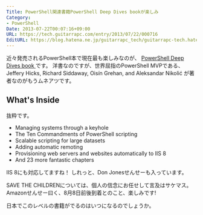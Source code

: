 ```yaml
---
Title: PowerShell関連書籍PowerShell Deep Dives bookが楽しみ
Category:
- PowerShell
Date: 2013-07-22T00:07:16+09:00
URL: https://tech.guitarrapc.com/entry/2013/07/22/000716
EditURL: https://blog.hatena.ne.jp/guitarrapc_tech/guitarrapc-tech.hatenablog.com/atom/entry/6802418398340941602
---
```



近々発売されるPowerShell本で現在最も楽しみなのが、 [PowerShell Deep Dives book ](http://manning.com/hicks/)です。
洋書なのですが、世界屈指のPowerShell MVPである、Jeffery Hicks, Richard Siddaway, Oisín Grehan, and Aleksandar Nikolić が著者なのがもうムネアツです。


## What's Inside

抜粋です。

- Managing systems through a keyhole
- The Ten Commandments of PowerShell scripting
- Scalable scripting for large datasets
- Adding automatic remoting
- Provisioning web servers and websites automatically to IIS 8
- And 23 more fantastic chapters


IIS 8にも対応してますね！ しれっと、Don Jonesせんせーも入っています。

SAVE THE CHILDRENについては、個人の信念にお任せして言及はサケマス。
Amazonせんせー曰く、8月8日前後到着とのこと、楽しみです!

日本でこのレベルの書籍がでるのはいつになるのでしょうか。
